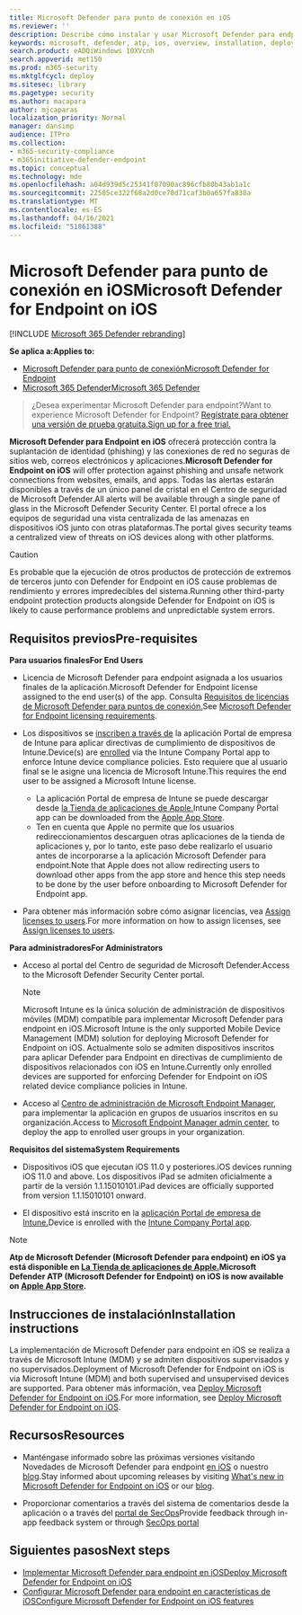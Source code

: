 ```yaml
---
title: Microsoft Defender para punto de conexión en iOS
ms.reviewer: ''
description: Describe cómo instalar y usar Microsoft Defender para endpoint para iOS
keywords: microsoft, defender, atp, ios, overview, installation, deploy, uninstallation, intune
search.product: eADQiWindows 10XVcnh
search.appverid: met150
ms.prod: m365-security
ms.mktglfcycl: deploy
ms.sitesec: library
ms.pagetype: security
ms.author: macapara
author: mjcaparas
localization_priority: Normal
manager: dansimp
audience: ITPro
ms.collection:
- m365-security-compliance
- m365initiative-defender-endpoint
ms.topic: conceptual
ms.technology: mde
ms.openlocfilehash: a04d939d5c25341f07090ac896cfb80b43ab1a1c
ms.sourcegitcommit: 22505ce322f68a2d0ce70d71caf3b0a657fa838a
ms.translationtype: MT
ms.contentlocale: es-ES
ms.lasthandoff: 04/16/2021
ms.locfileid: "51861388"
---
```

# <a name="microsoft-defender-for-endpoint-on-ios"></a><span data-ttu-id="23dee-104">Microsoft Defender para punto de conexión en iOS</span><span class="sxs-lookup"><span data-stu-id="23dee-104">Microsoft Defender for Endpoint on iOS</span></span>

[!INCLUDE [Microsoft 365 Defender rebranding](../../includes/microsoft-defender.md)]

<span data-ttu-id="23dee-105">**Se aplica a:**</span><span class="sxs-lookup"><span data-stu-id="23dee-105">**Applies to:**</span></span>
- [<span data-ttu-id="23dee-106">Microsoft Defender para punto de conexión</span><span class="sxs-lookup"><span data-stu-id="23dee-106">Microsoft Defender for Endpoint</span></span>](https://go.microsoft.com/fwlink/p/?linkid=2154037)
- [<span data-ttu-id="23dee-107">Microsoft 365 Defender</span><span class="sxs-lookup"><span data-stu-id="23dee-107">Microsoft 365 Defender</span></span>](https://go.microsoft.com/fwlink/?linkid=2118804)

> <span data-ttu-id="23dee-108">¿Desea experimentar Microsoft Defender para endpoint?</span><span class="sxs-lookup"><span data-stu-id="23dee-108">Want to experience Microsoft Defender for Endpoint?</span></span> [<span data-ttu-id="23dee-109">Regístrate para obtener una versión de prueba gratuita.</span><span class="sxs-lookup"><span data-stu-id="23dee-109">Sign up for a free trial.</span></span>](https://www.microsoft.com/microsoft-365/windows/microsoft-defender-atp?ocid=docs-wdatp-exposedapis-abovefoldlink)

<span data-ttu-id="23dee-110">**Microsoft Defender para Endpoint en iOS** ofrecerá protección contra la suplantación de identidad (phishing) y las conexiones de red no seguras de sitios web, correos electrónicos y aplicaciones.</span><span class="sxs-lookup"><span data-stu-id="23dee-110">**Microsoft Defender for Endpoint on iOS** will offer protection against phishing and unsafe network connections from websites, emails, and apps.</span></span> <span data-ttu-id="23dee-111">Todas las alertas estarán disponibles a través de un único panel de cristal en el Centro de seguridad de Microsoft Defender.</span><span class="sxs-lookup"><span data-stu-id="23dee-111">All alerts will be available through a single pane of glass in the Microsoft Defender Security Center.</span></span> <span data-ttu-id="23dee-112">El portal ofrece a los equipos de seguridad una vista centralizada de las amenazas en dispositivos iOS junto con otras plataformas.</span><span class="sxs-lookup"><span data-stu-id="23dee-112">The portal gives security teams a centralized view of threats on iOS devices along with other platforms.</span></span>

> [!CAUTION]
> <span data-ttu-id="23dee-113">Es probable que la ejecución de otros productos de protección de extremos de terceros junto con Defender for Endpoint en iOS cause problemas de rendimiento y errores impredecibles del sistema.</span><span class="sxs-lookup"><span data-stu-id="23dee-113">Running other third-party endpoint protection products alongside Defender for Endpoint on iOS is likely to cause performance problems and unpredictable system errors.</span></span>

## <a name="pre-requisites"></a><span data-ttu-id="23dee-114">Requisitos previos</span><span class="sxs-lookup"><span data-stu-id="23dee-114">Pre-requisites</span></span>

<span data-ttu-id="23dee-115">**Para usuarios finales**</span><span class="sxs-lookup"><span data-stu-id="23dee-115">**For End Users**</span></span>

- <span data-ttu-id="23dee-116">Licencia de Microsoft Defender para endpoint asignada a los usuarios finales de la aplicación.</span><span class="sxs-lookup"><span data-stu-id="23dee-116">Microsoft Defender for Endpoint license assigned to the end user(s) of the app.</span></span> <span data-ttu-id="23dee-117">Consulta [Requisitos de licencias de Microsoft Defender para puntos de conexión.](https://docs.microsoft.com/microsoft-365/security/defender-endpoint/minimum-requirements#licensing-requirements)</span><span class="sxs-lookup"><span data-stu-id="23dee-117">See [Microsoft Defender for Endpoint licensing requirements](https://docs.microsoft.com/microsoft-365/security/defender-endpoint/minimum-requirements#licensing-requirements).</span></span>

- <span data-ttu-id="23dee-118">Los dispositivos se [inscriben a través de](https://docs.microsoft.com/mem/intune/user-help/enroll-your-device-in-intune-ios) la aplicación Portal de empresa de Intune para aplicar directivas de cumplimiento de dispositivos de Intune.</span><span class="sxs-lookup"><span data-stu-id="23dee-118">Device(s) are [enrolled](https://docs.microsoft.com/mem/intune/user-help/enroll-your-device-in-intune-ios) via the Intune Company Portal app to enforce Intune device compliance policies.</span></span> <span data-ttu-id="23dee-119">Esto requiere que al usuario final se le asigne una licencia de Microsoft Intune.</span><span class="sxs-lookup"><span data-stu-id="23dee-119">This requires the end user to be assigned a Microsoft Intune license.</span></span>
    - <span data-ttu-id="23dee-120">La aplicación Portal de empresa de Intune se puede descargar desde [la Tienda de aplicaciones de Apple.](https://apps.apple.com/us/app/intune-company-portal/id719171358)</span><span class="sxs-lookup"><span data-stu-id="23dee-120">Intune Company Portal app can be downloaded from the [Apple App Store](https://apps.apple.com/us/app/intune-company-portal/id719171358).</span></span>
    - <span data-ttu-id="23dee-121">Ten en cuenta que Apple no permite que los usuarios redireccionamientos descarguen otras aplicaciones de la tienda de aplicaciones y, por lo tanto, este paso debe realizarlo el usuario antes de incorporarse a la aplicación Microsoft Defender para endpoint.</span><span class="sxs-lookup"><span data-stu-id="23dee-121">Note that Apple does not allow redirecting users to download other apps from the app store and hence this step needs to be done by the user before onboarding to Microsoft Defender for Endpoint app.</span></span>

- <span data-ttu-id="23dee-122">Para obtener más información sobre cómo asignar licencias, vea [Assign licenses to users](https://docs.microsoft.com/azure/active-directory/users-groups-roles/licensing-groups-assign).</span><span class="sxs-lookup"><span data-stu-id="23dee-122">For more information on how to assign licenses, see [Assign licenses to users](https://docs.microsoft.com/azure/active-directory/users-groups-roles/licensing-groups-assign).</span></span>

<span data-ttu-id="23dee-123">**Para administradores**</span><span class="sxs-lookup"><span data-stu-id="23dee-123">**For Administrators**</span></span>

- <span data-ttu-id="23dee-124">Acceso al portal del Centro de seguridad de Microsoft Defender.</span><span class="sxs-lookup"><span data-stu-id="23dee-124">Access to the Microsoft Defender Security Center portal.</span></span>

    > [!NOTE]
    > <span data-ttu-id="23dee-125">Microsoft Intune es la única solución de administración de dispositivos móviles (MDM) compatible para implementar Microsoft Defender para endpoint en iOS.</span><span class="sxs-lookup"><span data-stu-id="23dee-125">Microsoft Intune is the only supported Mobile Device Management (MDM) solution for deploying Microsoft Defender for Endpoint on iOS.</span></span> <span data-ttu-id="23dee-126">Actualmente solo se admiten dispositivos inscritos para aplicar Defender para Endpoint en directivas de cumplimiento de dispositivos relacionados con iOS en Intune.</span><span class="sxs-lookup"><span data-stu-id="23dee-126">Currently only enrolled devices are supported for enforcing Defender for Endpoint on iOS related device compliance policies in Intune.</span></span>

- <span data-ttu-id="23dee-127">Acceso al [Centro de administración de Microsoft Endpoint Manager](https://go.microsoft.com/fwlink/?linkid=2109431), para implementar la aplicación en grupos de usuarios inscritos en su organización.</span><span class="sxs-lookup"><span data-stu-id="23dee-127">Access to [Microsoft Endpoint Manager admin center](https://go.microsoft.com/fwlink/?linkid=2109431), to deploy the app to enrolled user groups in your organization.</span></span>

<span data-ttu-id="23dee-128">**Requisitos del sistema**</span><span class="sxs-lookup"><span data-stu-id="23dee-128">**System Requirements**</span></span>

- <span data-ttu-id="23dee-129">Dispositivos iOS que ejecutan iOS 11.0 y posteriores.</span><span class="sxs-lookup"><span data-stu-id="23dee-129">iOS devices running iOS 11.0 and above.</span></span> <span data-ttu-id="23dee-130">Los dispositivos iPad se admiten oficialmente a partir de la versión 1.1.15010101.</span><span class="sxs-lookup"><span data-stu-id="23dee-130">iPad devices are officially supported from version 1.1.15010101 onward.</span></span>

- <span data-ttu-id="23dee-131">El dispositivo está inscrito en la [aplicación Portal de empresa de Intune.](https://apps.apple.com/us/app/intune-company-portal/id719171358)</span><span class="sxs-lookup"><span data-stu-id="23dee-131">Device is enrolled with the [Intune Company Portal app](https://apps.apple.com/us/app/intune-company-portal/id719171358).</span></span>

> [!NOTE]
> <span data-ttu-id="23dee-132">**Atp de Microsoft Defender (Microsoft Defender para endpoint) en iOS ya está disponible en [La Tienda de aplicaciones de Apple.](https://aka.ms/mdatpiosappstore)**</span><span class="sxs-lookup"><span data-stu-id="23dee-132">**Microsoft Defender ATP (Microsoft Defender for Endpoint) on iOS is now available on [Apple App Store](https://aka.ms/mdatpiosappstore).**</span></span>

## <a name="installation-instructions"></a><span data-ttu-id="23dee-133">Instrucciones de instalación</span><span class="sxs-lookup"><span data-stu-id="23dee-133">Installation instructions</span></span>

<span data-ttu-id="23dee-134">La implementación de Microsoft Defender para endpoint en iOS se realiza a través de Microsoft Intune (MDM) y se admiten dispositivos supervisados y no supervisados.</span><span class="sxs-lookup"><span data-stu-id="23dee-134">Deployment of Microsoft Defender for Endpoint on iOS is via Microsoft Intune (MDM) and both supervised and unsupervised devices are supported.</span></span>
<span data-ttu-id="23dee-135">Para obtener más información, vea [Deploy Microsoft Defender for Endpoint on iOS](ios-install.md).</span><span class="sxs-lookup"><span data-stu-id="23dee-135">For more information, see [Deploy Microsoft Defender for Endpoint on iOS](ios-install.md).</span></span>

## <a name="resources"></a><span data-ttu-id="23dee-136">Recursos</span><span class="sxs-lookup"><span data-stu-id="23dee-136">Resources</span></span>

- <span data-ttu-id="23dee-137">Manténgase informado sobre las próximas versiones visitando Novedades de Microsoft Defender para endpoint [en iOS](ios-whatsnew.md) o nuestro [blog](https://techcommunity.microsoft.com/t5/microsoft-defender-atp/bg-p/MicrosoftDefenderATPBlog/label-name/iOS).</span><span class="sxs-lookup"><span data-stu-id="23dee-137">Stay informed about upcoming releases by visiting [What's new in Microsoft Defender for Endpoint on iOS](ios-whatsnew.md) or our [blog](https://techcommunity.microsoft.com/t5/microsoft-defender-atp/bg-p/MicrosoftDefenderATPBlog/label-name/iOS).</span></span>

- <span data-ttu-id="23dee-138">Proporcionar comentarios a través del sistema de comentarios desde la aplicación o a través del [portal de SecOps](https://securitycenter.microsoft.com)</span><span class="sxs-lookup"><span data-stu-id="23dee-138">Provide feedback through in-app feedback system or through [SecOps portal](https://securitycenter.microsoft.com)</span></span>

## <a name="next-steps"></a><span data-ttu-id="23dee-139">Siguientes pasos</span><span class="sxs-lookup"><span data-stu-id="23dee-139">Next steps</span></span>

- [<span data-ttu-id="23dee-140">Implementar Microsoft Defender para endpoint en iOS</span><span class="sxs-lookup"><span data-stu-id="23dee-140">Deploy Microsoft Defender for Endpoint on iOS</span></span>](ios-install.md)
- [<span data-ttu-id="23dee-141">Configurar Microsoft Defender para endpoint en características de iOS</span><span class="sxs-lookup"><span data-stu-id="23dee-141">Configure Microsoft Defender for Endpoint on iOS features</span></span>](ios-configure-features.md)
